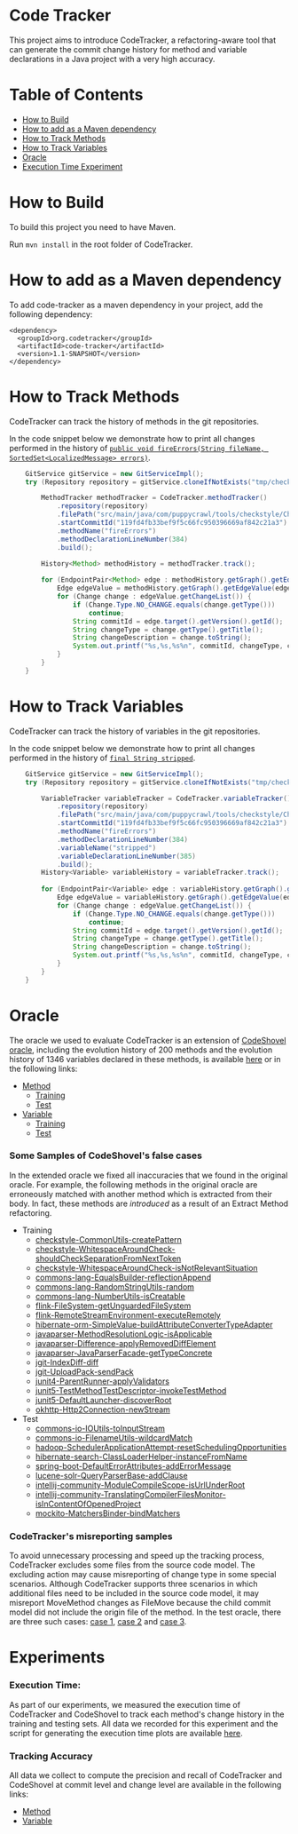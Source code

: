 <h1>Code Tracker</h1>

This project aims to introduce CodeTracker, a refactoring-aware tool that can generate the commit change history for method and variable declarations in a Java project with a very high accuracy.

# Table of Contents

  * [How to Build](#how-to-build)
  * [How to add as a Maven dependency](#how-to-add-as-a-maven-dependency)
  * [How to Track Methods](#how-to-track-methods)
  * [How to Track Variables](#how-to-track-variables)
  * [Oracle](#oracle)
  * [Execution Time Experiment](#execution-time-experiment)


# How to Build
To build this project you need to have Maven.

Run `mvn install` in the root folder of CodeTracker.

# How to add as a Maven dependency

To add code-tracker as a maven dependency in your project, add the following dependency:

    <dependency>
      <groupId>org.codetracker</groupId>
      <artifactId>code-tracker</artifactId>
      <version>1.1-SNAPSHOT</version>
    </dependency>

# How to Track Methods
CodeTracker can track the history of methods in the git repositories.

In the code snippet below we demonstrate how to print all changes performed in the history of [`public void fireErrors(String fileName, SortedSet<LocalizedMessage> errors)`](https://github.com/checkstyle/checkstyle/blob/119fd4fb33bef9f5c66fc950396669af842c21a3/src/main/java/com/puppycrawl/tools/checkstyle/Checker.java#L384).

```java
    GitService gitService = new GitServiceImpl();
    try (Repository repository = gitService.cloneIfNotExists("tmp/checkstyle", "https://github.com/checkstyle/checkstyle.git")){

        MethodTracker methodTracker = CodeTracker.methodTracker()
            .repository(repository)
            .filePath("src/main/java/com/puppycrawl/tools/checkstyle/Checker.java")
            .startCommitId("119fd4fb33bef9f5c66fc950396669af842c21a3")
            .methodName("fireErrors")
            .methodDeclarationLineNumber(384)
            .build();
     
        History<Method> methodHistory = methodTracker.track();

        for (EndpointPair<Method> edge : methodHistory.getGraph().getEdges()) {
            Edge edgeValue = methodHistory.getGraph().getEdgeValue(edge).get();
            for (Change change : edgeValue.getChangeList()) {
                if (Change.Type.NO_CHANGE.equals(change.getType()))
                    continue;
                String commitId = edge.target().getVersion().getId();
                String changeType = change.getType().getTitle();
                String changeDescription = change.toString();
                System.out.printf("%s,%s,%s%n", commitId, changeType, change);
            }
        }
    }
```

# How to Track Variables
CodeTracker can track the history of variables in the git repositories.

In the code snippet below we demonstrate how to print all changes performed in the history of [`final String stripped`](https://github.com/checkstyle/checkstyle/blob/119fd4fb33bef9f5c66fc950396669af842c21a3/src/main/java/com/puppycrawl/tools/checkstyle/Checker.java#L385).

```java
    GitService gitService = new GitServiceImpl();
    try (Repository repository = gitService.cloneIfNotExists("tmp/checkstyle", "https://github.com/checkstyle/checkstyle.git")){

        VariableTracker variableTracker = CodeTracker.variableTracker()
            .repository(repository)
            .filePath("src/main/java/com/puppycrawl/tools/checkstyle/Checker.java")
            .startCommitId("119fd4fb33bef9f5c66fc950396669af842c21a3")
            .methodName("fireErrors")
            .methodDeclarationLineNumber(384)
            .variableName("stripped")
            .variableDeclarationLineNumber(385)
            .build();
        History<Variable> variableHistory = variableTracker.track();
     
        for (EndpointPair<Variable> edge : variableHistory.getGraph().getEdges()) {
            Edge edgeValue = variableHistory.getGraph().getEdgeValue(edge).get();
            for (Change change : edgeValue.getChangeList()) {
                if (Change.Type.NO_CHANGE.equals(change.getType()))
                    continue;
                String commitId = edge.target().getVersion().getId();
                String changeType = change.getType().getTitle();
                String changeDescription = change.toString();
                System.out.printf("%s,%s,%s%n", commitId, changeType, change);
            }
        }
    }
```

# Oracle
The oracle we used to evaluate CodeTracker is an extension of [CodeShovel oracle](https://github.com/ataraxie/codeshovel/tree/master/src/test/resources/oracles/java), including the evolution history of 200 methods and the evolution history of 1346 variables declared in these methods, is available [here](https://drive.google.com/file/d/1l7VwdIE85Bh6zGpLSiavhmZxhdqtL4NI/view?usp=sharing) or in the following links:
* [Method](https://github.com/jodavimehran/code-tracker/tree/master/src/main/resources/oracle/method)
  * [Training](https://github.com/jodavimehran/code-tracker/tree/master/src/main/resources/oracle/method/training)
  * [Test](https://github.com/jodavimehran/code-tracker/tree/master/src/main/resources/oracle/method/test)
* [Variable](https://github.com/jodavimehran/code-tracker/tree/master/src/main/resources/oracle/variable)
  * [Training](https://github.com/jodavimehran/code-tracker/tree/master/src/main/resources/oracle/variable/training)
  * [Test](https://github.com/jodavimehran/code-tracker/tree/master/src/main/resources/oracle/variable/test)

### Some Samples of CodeShovel's false cases
In the extended oracle we fixed all inaccuracies that we found in the original oracle. For example, the following methods in the original oracle are erroneously matched with another method which is extracted from their body. In fact, these methods are *introduced* as a result of an Extract Method refactoring.
* Training
  * [checkstyle-CommonUtils-createPattern](https://github.com/jodavimehran/code-tracker/tree/master/src/main/resources/oracle/method/training/checkstyle-CommonUtils-createPattern.json)
  * [checkstyle-WhitespaceAroundCheck-shouldCheckSeparationFromNextToken](https://github.com/jodavimehran/code-tracker/tree/master/src/main/resources/oracle/method/training/checkstyle-WhitespaceAroundCheck-shouldCheckSeparationFromNextToken.json)
  * [checkstyle-WhitespaceAroundCheck-isNotRelevantSituation](https://github.com/jodavimehran/code-tracker/tree/master/src/main/resources/oracle/method/training/checkstyle-WhitespaceAroundCheck-isNotRelevantSituation.json)
  * [commons-lang-EqualsBuilder-reflectionAppend](https://github.com/jodavimehran/code-tracker/tree/master/src/main/resources/oracle/method/training/commons-lang-EqualsBuilder-reflectionAppend.json)
  * [commons-lang-RandomStringUtils-random](https://github.com/jodavimehran/code-tracker/tree/master/src/main/resources/oracle/method/training/commons-lang-RandomStringUtils-random.json)
  * [commons-lang-NumberUtils-isCreatable](https://github.com/jodavimehran/code-tracker/tree/master/src/main/resources/oracle/method/training/commons-lang-NumberUtils-isCreatable.json)
  * [flink-FileSystem-getUnguardedFileSystem](https://github.com/jodavimehran/code-tracker/tree/master/src/main/resources/oracle/method/training/flink-FileSystem-getUnguardedFileSystem.json)
  * [flink-RemoteStreamEnvironment-executeRemotely](https://github.com/jodavimehran/code-tracker/tree/master/src/main/resources/oracle/method/training/flink-RemoteStreamEnvironment-executeRemotely.json)
  * [hibernate-orm-SimpleValue-buildAttributeConverterTypeAdapter](https://github.com/jodavimehran/code-tracker/tree/master/src/main/resources/oracle/method/training/hibernate-orm-SimpleValue-buildAttributeConverterTypeAdapter.json)
  * [javaparser-MethodResolutionLogic-isApplicable](https://github.com/jodavimehran/code-tracker/tree/master/src/main/resources/oracle/method/training/javaparser-MethodResolutionLogic-isApplicable.json)
  * [javaparser-Difference-applyRemovedDiffElement](https://github.com/jodavimehran/code-tracker/tree/master/src/main/resources/oracle/method/training/javaparser-Difference-applyRemovedDiffElement.json)
  * [javaparser-JavaParserFacade-getTypeConcrete](https://github.com/jodavimehran/code-tracker/tree/master/src/main/resources/oracle/method/training/javaparser-JavaParserFacade-getTypeConcrete.json)
  * [jgit-IndexDiff-diff](https://github.com/jodavimehran/code-tracker/tree/master/src/main/resources/oracle/method/training/jgit-IndexDiff-diff.json)
  * [jgit-UploadPack-sendPack](https://github.com/jodavimehran/code-tracker/tree/master/src/main/resources/oracle/method/training/jgit-UploadPack-sendPack.json)
  * [junit4-ParentRunner-applyValidators](https://github.com/jodavimehran/code-tracker/tree/master/src/main/resources/oracle/method/training/junit4-ParentRunner-applyValidators.json)
  * [junit5-TestMethodTestDescriptor-invokeTestMethod](https://github.com/jodavimehran/code-tracker/tree/master/src/main/resources/oracle/method/training/junit5-TestMethodTestDescriptor-invokeTestMethod.json)
  * [junit5-DefaultLauncher-discoverRoot](https://github.com/jodavimehran/code-tracker/tree/master/src/main/resources/oracle/method/training/junit5-DefaultLauncher-discoverRoot.json)
  * [okhttp-Http2Connection-newStream](https://github.com/jodavimehran/code-tracker/tree/master/src/main/resources/oracle/method/training/okhttp-Http2Connection-newStream.json)
* Test
  * [commons-io-IOUtils-toInputStream](https://github.com/jodavimehran/code-tracker/tree/master/src/main/resources/oracle/method/test/commons-io-IOUtils-toInputStream.json)
  * [commons-io-FilenameUtils-wildcardMatch](https://github.com/jodavimehran/code-tracker/tree/master/src/main/resources/oracle/method/test/commons-io-FilenameUtils-wildcardMatch.json)
  * [hadoop-SchedulerApplicationAttempt-resetSchedulingOpportunities](https://github.com/jodavimehran/code-tracker/tree/master/src/main/resources/oracle/method/test/hadoop-SchedulerApplicationAttempt-resetSchedulingOpportunities.json)
  * [hibernate-search-ClassLoaderHelper-instanceFromName](https://github.com/jodavimehran/code-tracker/tree/master/src/main/resources/oracle/method/test/hibernate-search-ClassLoaderHelper-instanceFromName.json)
  * [spring-boot-DefaultErrorAttributes-addErrorMessage](https://github.com/jodavimehran/code-tracker/tree/master/src/main/resources/oracle/method/test/spring-boot-DefaultErrorAttributes-addErrorMessage.json)
  * [lucene-solr-QueryParserBase-addClause](https://github.com/jodavimehran/code-tracker/tree/master/src/main/resources/oracle/method/test/lucene-solr-QueryParserBase-addClause.json)
  * [intellij-community-ModuleCompileScope-isUrlUnderRoot](https://github.com/jodavimehran/code-tracker/tree/master/src/main/resources/oracle/method/test/intellij-community-ModuleCompileScope-isUrlUnderRoot.json)
  * [intellij-community-TranslatingCompilerFilesMonitor-isInContentOfOpenedProject](https://github.com/jodavimehran/code-tracker/tree/master/src/main/resources/oracle/method/test/intellij-community-TranslatingCompilerFilesMonitor-isInContentOfOpenedProject.json)
  * [mockito-MatchersBinder-bindMatchers](https://github.com/jodavimehran/code-tracker/tree/master/src/main/resources/oracle/method/test/mockito-MatchersBinder-bindMatchers.json)

### CodeTracker's misreporting samples
To avoid unnecessary processing and speed up the tracking process, CodeTracker excludes some files from the source code model. The excluding action may cause misreporting of change type in some special scenarios. Although CodeTracker supports three scenarios in which additional files need to be included in the source code model, it may misreport MoveMethod changes as FileMove because the child commit model did not include the origin file of the method. In the test oracle, there are three such cases: [case 1](https://github.com/jodavimehran/code-tracker/blob/master/src/main/resources/oracle/method/test/hadoop-SchedulerApplicationAttempt-resetSchedulingOpportunities.json), [case 2](https://github.com/jodavimehran/code-tracker/blob/master/src/main/resources/oracle/method/test/mockito-AdditionalMatchers-geq.json) and [case 3](https://github.com/jodavimehran/code-tracker/blob/master/src/main/resources/oracle/method/test/mockito-AdditionalMatchers-gt.json). 

# Experiments
### Execution Time:
  As part of our experiments, we measured the execution time of CodeTracker and CodeShovel to track each method's change history in the training and testing sets. All data we recorded for this experiment and the script for generating the execution time plots are available [here](https://github.com/jodavimehran/code-tracker/tree/master/experiments/execution-time).
### Tracking Accuracy
  All data we collect to compute the precision and recall of CodeTracker and CodeShovel at commit level and change level are available in the following links:
* [Method](https://github.com/jodavimehran/code-tracker/tree/master/experiments/tracking-accuracy/method)
* [Variable](https://github.com/jodavimehran/code-tracker/tree/master/experiments/tracking-accuracy/variable)
  

